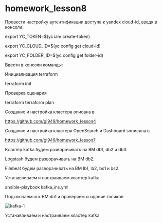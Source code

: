 # homework_lesson8
Провести настройку аутентификации доступа к yandex cloud-id, введя в консоли:

export YC_TOKEN=$(yc iam create-token)

export YC_CLOUD_ID=$(yc config get cloud-id)

export YC_FOLDER_ID=$(yc config get folder-id)

Ввести в консоли команды:

Инициализация terraform

terraform init

Проверка сценария

terraform terraform plan

Создание и настройка кластера описана в

https://github.com/gi949/homework_lesson4

Создание и настройка кластера OpenSearch и Dashboard sописана в

https://github.com/gi949/homework_lesson7

Кластер kafka будем разворачивать на ВМ db1, db2 и db3.

Logstash будем разворачивать на ВМ db2.

Filebeat  будем разворачивать на ВМ lb1, lb2, bs1 и bs2.

Устанавливаем и настраиваем кластер kafka

ansible-playbook kafka_ins.yml

Подключаемся к ВМ db1 и проверяем создание топиков:

![kafka-1](https://github.com/gi949/homework_lesson8/assets/94520051/222c8256-9ab8-4954-b054-8e09c69d4bb3)

Устанавливаем и настраиваем кластер kafka






